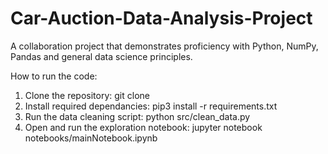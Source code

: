 # Car-Auction-Data-Analysis-Project
A collaboration project that demonstrates proficiency with Python, NumPy, Pandas and general data science principles.

How to run the code:
1. Clone the repository:
git clone <repo-url>
2. Install required dependancies:
pip3 install -r requirements.txt
3. Run the data cleaning script:
python src/clean_data.py
4. Open and run the exploration notebook:
jupyter notebook notebooks/mainNotebook.ipynb